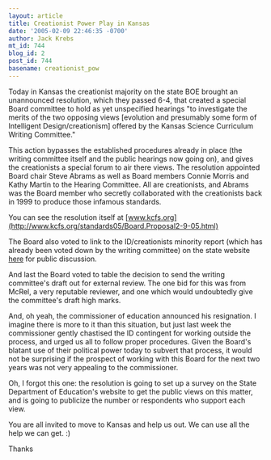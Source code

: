 ```yaml
---
layout: article
title: Creationist Power Play in Kansas
date: '2005-02-09 22:46:35 -0700'
author: Jack Krebs
mt_id: 744
blog_id: 2
post_id: 744
basename: creationist_pow
---
```

Today in Kansas the creationist majority on the state BOE brought an unannounced resolution, which they passed 6-4, that created a special Board committee to hold as yet unspecified hearings "to investigate the merits of the two opposing views \[evolution and presumably some form of Intelligent Design/creationism\] offered by the Kansas Science Curriculum Writing Committee." 

This action bypasses the established procedures already in place (the writing committee itself and the public hearings now going on), and gives the creationists a special forum to air there views.  The resolution appointed Board chair Steve Abrams as well as Board members Connie Morris and Kathy Martin to the Hearing Committee.  All are creationists, and Abrams was the Board member who secretly collaborated with the creationists back in 1999 to produce those infamous standards.

You can see the resolution itself at [www.kcfs.org](http://www.kcfs.org/standards05/Board.Proposal2-9-05.html)

The Board also voted to link to the ID/creationists minority report (which has already been voted down by the writing committee) on the state website [here](http://www.ksde.org/) for public discussion.

And last the Board voted to table the decision to send the writing committee's draft out for external review.  The one bid for this was from McRel, a very reputable reviewer, and one which would undoubtedly give the committee's draft high marks.

And, oh yeah, the commissioner of education announced his resignation.  I imagine there is more to it than this situation, but just last week the commissioner gently chastised the ID contingent for working outside the process, and urged us all to follow proper procedures.  Given the Board's blatant use of their political power today to subvert that process, it would not be surprising if the prospect of working with this Board for the next two years was not very appealing to the commissioner.

Oh, I forgot this one: the resolution is going to set up a survey on the State Department of Education's website to get the public views on this matter, and is going to publicize the number or respondents who support each view.

You are all invited to move to Kansas and help us out.  We can use all the help we can get.  :)

Thanks
